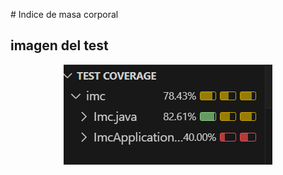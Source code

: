 

﻿# Indice de masa corporal

 <h2> imagen del test</h2>
 
<p align="center">
	  <img src="https://github.com/mercyluz/imc/blob/main/imc.png"/>
</p>
